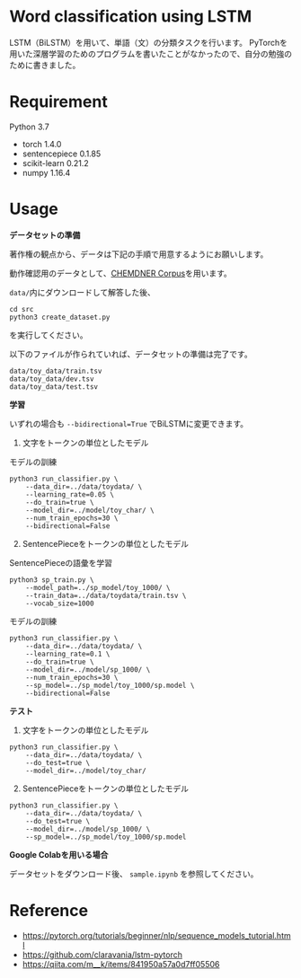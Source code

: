 # Word classification using LSTM

LSTM（BiLSTM）を用いて、単語（文）の分類タスクを行います。
PyTorchを用いた深層学習のためのプログラムを書いたことがなかったので、自分の勉強のために書きました。

# Requirement

Python 3.7

* torch 1.4.0
* sentencepiece 0.1.85
* scikit-learn 0.21.2
* numpy 1.16.4

# Usage

**データセットの準備**

著作権の観点から、データは下記の手順で用意するようにお願いします。

動作確認用のデータとして、[CHEMDNER Corpus](https://biocreative.bioinformatics.udel.edu/resources/biocreative-iv/chemdner-corpus/)を用います。

`data/`内にダウンロードして解答した後、
```
cd src
python3 create_dataset.py
```
を実行してください。

以下のファイルが作られていれば、データセットの準備は完了です。
```
data/toy_data/train.tsv
data/toy_data/dev.tsv
data/toy_data/test.tsv
```


**学習**

いずれの場合も
`--bidirectional=True`
でBiLSTMに変更できます。

1. 文字をトークンの単位としたモデル

モデルの訓練
```
python3 run_classifier.py \
    --data_dir=../data/toydata/ \
    --learning_rate=0.05 \
    --do_train=true \
    --model_dir=../model/toy_char/ \
    --num_train_epochs=30 \
    --bidirectional=False
```

2. SentencePieceをトークンの単位としたモデル

SentencePieceの語彙を学習
```
python3 sp_train.py \
    --model_path=../sp_model/toy_1000/ \
    --train_data=../data/toydata/train.tsv \
    --vocab_size=1000
```

モデルの訓練
```
python3 run_classifier.py \
    --data_dir=../data/toydata/ \
    --learning_rate=0.1 \
    --do_train=true \
    --model_dir=../model/sp_1000/ \
    --num_train_epochs=30 \
    --sp_model=../sp_model/toy_1000/sp.model \
    --bidirectional=False
```

**テスト**

1. 文字をトークンの単位としたモデル
```
python3 run_classifier.py \
    --data_dir=../data/toydata/ \
    --do_test=true \
    --model_dir=../model/toy_char/
```

2. SentencePieceをトークンの単位としたモデル
```
python3 run_classifier.py \
    --data_dir=../data/toydata/ \
    --do_test=true \
    --model_dir=../model/sp_1000/ \
    --sp_model=../sp_model/toy_1000/sp.model
```

**Google Colabを用いる場合**

データセットをダウンロード後、
`sample.ipynb`
を参照してください。

# Reference

* https://pytorch.org/tutorials/beginner/nlp/sequence_models_tutorial.html
* https://github.com/claravania/lstm-pytorch
* https://qiita.com/m__k/items/841950a57a0d7ff05506
